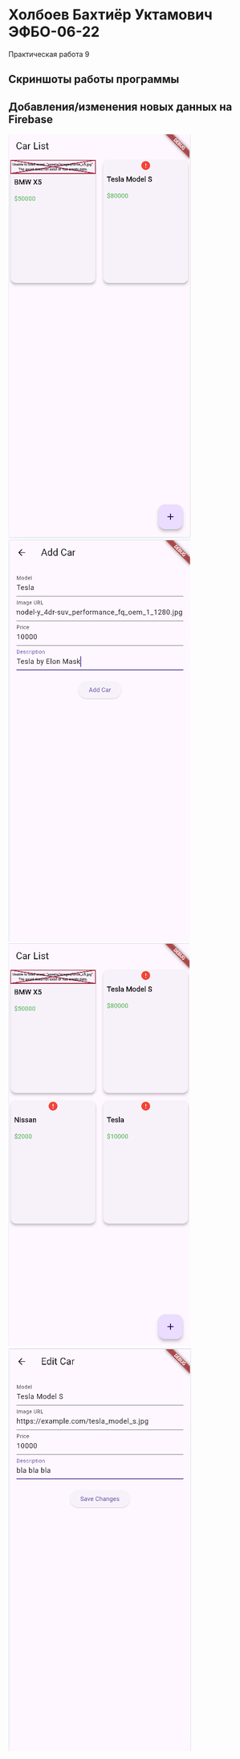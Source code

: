 # Холбоев Бахтиёр Уктамович ЭФБО-06-22

Практическая работа 9

## Скриншоты работы программы
## Добавления/изменения новых данных на Firebase
![alt text](<lab_8_1.png>)
![alt text](<lab_8_2.png>)
![alt text](<lab8_3.png>)
![alt text](<lab_9_1.png>)
